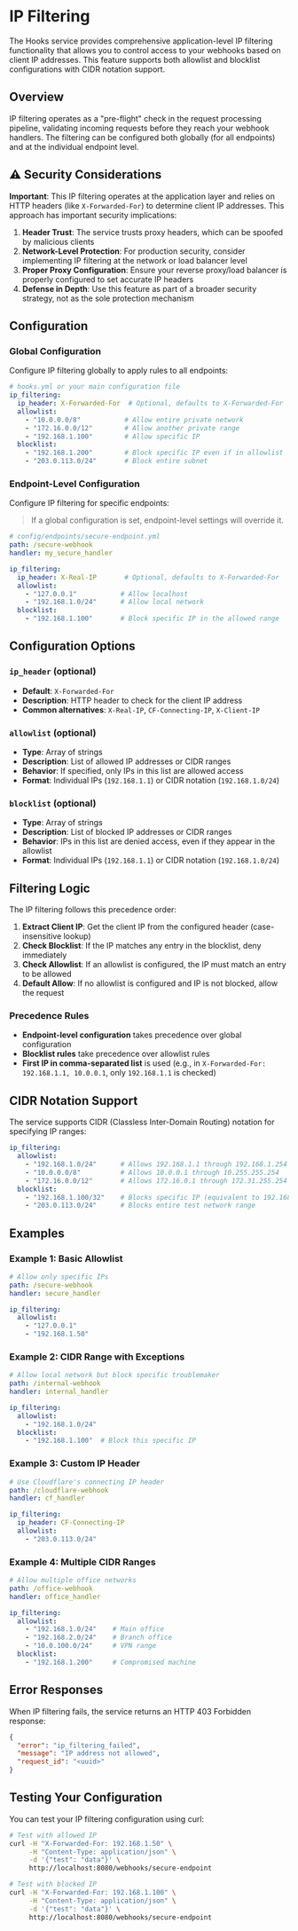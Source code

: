 # IP Filtering

The Hooks service provides comprehensive application-level IP filtering functionality that allows you to control access to your webhooks based on client IP addresses. This feature supports both allowlist and blocklist configurations with CIDR notation support.

## Overview

IP filtering operates as a "pre-flight" check in the request processing pipeline, validating incoming requests before they reach your webhook handlers. The filtering can be configured both globally (for all endpoints) and at the individual endpoint level.

## ⚠️ Security Considerations

**Important**: This IP filtering operates at the application layer and relies on HTTP headers (like `X-Forwarded-For`) to determine client IP addresses. This approach has important security implications:

1. **Header Trust**: The service trusts proxy headers, which can be spoofed by malicious clients
2. **Network-Level Protection**: For production security, consider implementing IP filtering at the network or load balancer level
3. **Proper Proxy Configuration**: Ensure your reverse proxy/load balancer is properly configured to set accurate IP headers
4. **Defense in Depth**: Use this feature as part of a broader security strategy, not as the sole protection mechanism

## Configuration

### Global Configuration

Configure IP filtering globally to apply rules to all endpoints:

```yaml
# hooks.yml or your main configuration file
ip_filtering:
  ip_header: X-Forwarded-For  # Optional, defaults to X-Forwarded-For
  allowlist:
    - "10.0.0.0/8"           # Allow entire private network
    - "172.16.0.0/12"        # Allow another private range
    - "192.168.1.100"        # Allow specific IP
  blocklist:
    - "192.168.1.200"        # Block specific IP even if in allowlist
    - "203.0.113.0/24"       # Block entire subnet
```

### Endpoint-Level Configuration

Configure IP filtering for specific endpoints:

> If a global configuration is set, endpoint-level settings will override it.

```yaml
# config/endpoints/secure-endpoint.yml
path: /secure-webhook
handler: my_secure_handler

ip_filtering:
  ip_header: X-Real-IP       # Optional, defaults to X-Forwarded-For
  allowlist:
    - "127.0.0.1"           # Allow localhost
    - "192.168.1.0/24"      # Allow local network
  blocklist:
    - "192.168.1.100"       # Block specific IP in the allowed range
```

## Configuration Options

### `ip_header` (optional)

- **Default**: `X-Forwarded-For`
- **Description**: HTTP header to check for the client IP address
- **Common alternatives**: `X-Real-IP`, `CF-Connecting-IP`, `X-Client-IP`

### `allowlist` (optional)

- **Type**: Array of strings
- **Description**: List of allowed IP addresses or CIDR ranges
- **Behavior**: If specified, only IPs in this list are allowed access
- **Format**: Individual IPs (`192.168.1.1`) or CIDR notation (`192.168.1.0/24`)

### `blocklist` (optional)

- **Type**: Array of strings
- **Description**: List of blocked IP addresses or CIDR ranges
- **Behavior**: IPs in this list are denied access, even if they appear in the allowlist
- **Format**: Individual IPs (`192.168.1.1`) or CIDR notation (`192.168.1.0/24`)

## Filtering Logic

The IP filtering follows this precedence order:

1. **Extract Client IP**: Get the client IP from the configured header (case-insensitive lookup)
2. **Check Blocklist**: If the IP matches any entry in the blocklist, deny immediately
3. **Check Allowlist**: If an allowlist is configured, the IP must match an entry to be allowed
4. **Default Allow**: If no allowlist is configured and IP is not blocked, allow the request

### Precedence Rules

- **Endpoint-level configuration** takes precedence over global configuration
- **Blocklist rules** take precedence over allowlist rules
- **First IP in comma-separated list** is used (e.g., in `X-Forwarded-For: 192.168.1.1, 10.0.0.1`, only `192.168.1.1` is checked)

## CIDR Notation Support

The service supports CIDR (Classless Inter-Domain Routing) notation for specifying IP ranges:

```yaml
ip_filtering:
  allowlist:
    - "192.168.1.0/24"      # Allows 192.168.1.1 through 192.168.1.254
    - "10.0.0.0/8"          # Allows 10.0.0.1 through 10.255.255.254
    - "172.16.0.0/12"       # Allows 172.16.0.1 through 172.31.255.254
  blocklist:
    - "192.168.1.100/32"    # Blocks specific IP (equivalent to 192.168.1.100)
    - "203.0.113.0/24"      # Blocks entire test network range
```

## Examples

### Example 1: Basic Allowlist

```yaml
# Allow only specific IPs
path: /secure-webhook
handler: secure_handler

ip_filtering:
  allowlist:
    - "127.0.0.1"
    - "192.168.1.50"
```

### Example 2: CIDR Range with Exceptions

```yaml
# Allow local network but block specific troublemaker
path: /internal-webhook
handler: internal_handler

ip_filtering:
  allowlist:
    - "192.168.1.0/24"
  blocklist:
    - "192.168.1.100"  # Block this specific IP
```

### Example 3: Custom IP Header

```yaml
# Use Cloudflare's connecting IP header
path: /cloudflare-webhook
handler: cf_handler

ip_filtering:
  ip_header: CF-Connecting-IP
  allowlist:
    - "203.0.113.0/24"
```

### Example 4: Multiple CIDR Ranges

```yaml
# Allow multiple office networks
path: /office-webhook
handler: office_handler

ip_filtering:
  allowlist:
    - "192.168.1.0/24"    # Main office
    - "192.168.2.0/24"    # Branch office
    - "10.0.100.0/24"     # VPN range
  blocklist:
    - "192.168.1.200"     # Compromised machine
```

## Error Responses

When IP filtering fails, the service returns an HTTP 403 Forbidden response:

```json
{
  "error": "ip_filtering_failed",
  "message": "IP address not allowed",
  "request_id": "<uuid>"
}
```

## Testing Your Configuration

You can test your IP filtering configuration using curl:

```bash
# Test with allowed IP
curl -H "X-Forwarded-For: 192.168.1.50" \
     -H "Content-Type: application/json" \
     -d '{"test": "data"}' \
     http://localhost:8080/webhooks/secure-endpoint

# Test with blocked IP
curl -H "X-Forwarded-For: 192.168.1.100" \
     -H "Content-Type: application/json" \
     -d '{"test": "data"}' \
     http://localhost:8080/webhooks/secure-endpoint
```
